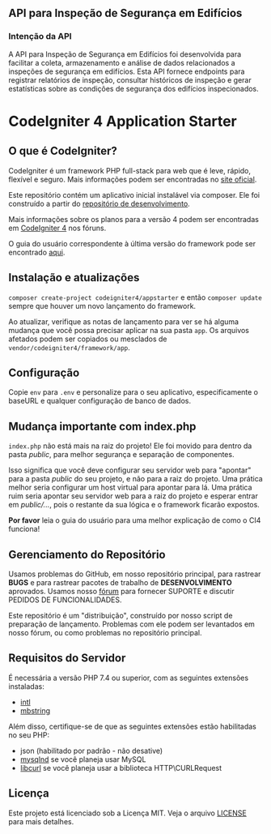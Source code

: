 ## API para Inspeção de Segurança em Edifícios

### Intenção da API

A API para Inspeção de Segurança em Edifícios foi desenvolvida para facilitar a coleta, armazenamento e análise de dados relacionados a inspeções de segurança em edifícios. Esta API fornece endpoints para registrar relatórios de inspeção, consultar históricos de inspeção e gerar estatísticas sobre as condições de segurança dos edifícios inspecionados.

# CodeIgniter 4 Application Starter

## O que é CodeIgniter?

CodeIgniter é um framework PHP full-stack para web que é leve, rápido, flexível e seguro.
Mais informações podem ser encontradas no [site oficial](https://codeigniter.com).

Este repositório contém um aplicativo inicial instalável via composer.
Ele foi construído a partir do
[repositório de desenvolvimento](https://github.com/codeigniter4/CodeIgniter4).

Mais informações sobre os planos para a versão 4 podem ser encontradas em [CodeIgniter 4](https://forum.codeigniter.com/forumdisplay.php?fid=28) nos fóruns.

O guia do usuário correspondente à última versão do framework pode ser encontrado
[aqui](https://codeigniter4.github.io/userguide/).

## Instalação e atualizações

`composer create-project codeigniter4/appstarter` e então `composer update` sempre que
houver um novo lançamento do framework.

Ao atualizar, verifique as notas de lançamento para ver se há alguma mudança que você possa precisar aplicar
na sua pasta `app`. Os arquivos afetados podem ser copiados ou mesclados de
`vendor/codeigniter4/framework/app`.

## Configuração

Copie `env` para `.env` e personalize para o seu aplicativo, especificamente o baseURL
e qualquer configuração de banco de dados.

## Mudança importante com index.php

`index.php` não está mais na raiz do projeto! Ele foi movido para dentro da pasta *public*,
para melhor segurança e separação de componentes.

Isso significa que você deve configurar seu servidor web para "apontar" para a pasta *public* do seu projeto, e
não para a raiz do projeto. Uma prática melhor seria configurar um host virtual para apontar para lá. Uma prática ruim seria apontar seu servidor web para a raiz do projeto e esperar entrar em *public/...*, pois o restante da sua lógica e o
framework ficarão expostos.

**Por favor** leia o guia do usuário para uma melhor explicação de como o CI4 funciona!

## Gerenciamento do Repositório

Usamos problemas do GitHub, em nosso repositório principal, para rastrear **BUGS** e para rastrear pacotes de trabalho de **DESENVOLVIMENTO** aprovados.
Usamos nosso [fórum](http://forum.codeigniter.com) para fornecer SUPORTE e discutir
PEDIDOS DE FUNCIONALIDADES.

Este repositório é um "distribuição", construído por nosso script de preparação de lançamento.
Problemas com ele podem ser levantados em nosso fórum, ou como problemas no repositório principal.

## Requisitos do Servidor

É necessária a versão PHP 7.4 ou superior, com as seguintes extensões instaladas:

- [intl](http://php.net/manual/en/intl.requirements.php)
- [mbstring](http://php.net/manual/en/mbstring.installation.php)

Além disso, certifique-se de que as seguintes extensões estão habilitadas no seu PHP:

- json (habilitado por padrão - não desative)
- [mysqlnd](http://php.net/manual/en/mysqlnd.install.php) se você planeja usar MySQL
- [libcurl](http://php.net/manual/en/curl.requirements.php) se você planeja usar a biblioteca HTTP\CURLRequest

## Licença

Este projeto está licenciado sob a Licença MIT. Veja o arquivo [LICENSE](./LICENSE) para mais detalhes.

